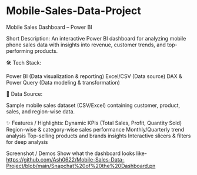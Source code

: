 # Mobile-Sales-Data-Project
Mobile Sales Dashboard – Power BI

Short Description:
An interactive Power BI dashboard for analyzing mobile phone sales data with insights into revenue, customer trends, and top-performing products.

🛠 Tech Stack:

Power BI (Data visualization & reporting)
Excel/CSV (Data source)
DAX & Power Query (Data modeling & transformation)

📂 Data Source:

Sample mobile sales dataset (CSV/Excel) containing customer, product, sales, and region-wise data.

✨ Features / Highlights:
Dynamic KPIs (Total Sales, Profit, Quantity Sold)
Region-wise & category-wise sales performance
Monthly/Quarterly trend analysis
Top-selling products and brands insights
Interactive slicers & filters for deep analysis

Screenshot / Demos
Show what the dashboard looks like-https://github.com/Ash0622/Mobile-Sales-Data-Project/blob/main/Snapchat%20of%20the%20Dashboard.pn
